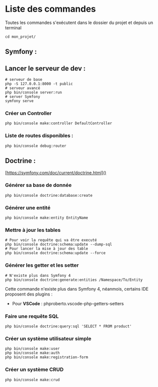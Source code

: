 # Liste des commandes
Toutes les commandes s'exécutent dans le dossier du projet et depuis un terminal
```shell
cd mon_projet/
```
## Symfony :
## Lancer le serveur de dev :
```shell
# serveur de base
php -S 127.0.0.1:8000 -t public
# serveur avancé
php bin/console server:run
# server Symfony
symfony serve
```
### Créer un Controller  
```shell
php bin/console make:controller DefaultController
```

### Liste de routes disponibles :
```shell
php bin/console debug:router
```

## Doctrine : 
[https://symfony.com/doc/current/doctrine.html]()
### Générer sa base de donnée
```shell
php bin/console doctrine:database:create
```
### Générer une entité
```shell
php bin/console make:entity EntityName
```
### Mettre à jour les tables
```shell
# Pour voir la requête qui va être executé
php bin/console doctrine:schema:update --dump-sql
# Pour lancer la mise à jour des table
php bin/console doctrine:schema:update --force
```
### Générer les getter et les setter
```shell
# N'existe plus dans Symfony 4
php bin/console doctrine:generate:entities /Namespace/To/Entity
```
Cette commande n'existe plus dans Symfony 4, néanmois, certains IDE proposent des plugins :  
- Pour __VSCode__ : phproberto.vscode-php-getters-setters

### Faire une requête SQL
```shell
php bin/console doctrine:query:sql 'SELECT * FROM product'
```

### Créer un système utilisateur simple
```shell
php bin/console make:user 
php bin/console make:auth
php bin/console make:registration-form
``` 

### Créer un système CRUD
```shell
php bin/console make:crud 
``` 

